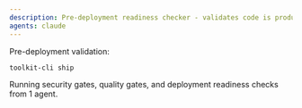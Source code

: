 ```yaml
---
description: Pre-deployment readiness checker - validates code is production-ready
agents: claude
---
```


Pre-deployment validation:

`toolkit-cli ship`

Running security gates, quality gates, and deployment readiness checks from 1 agent.
